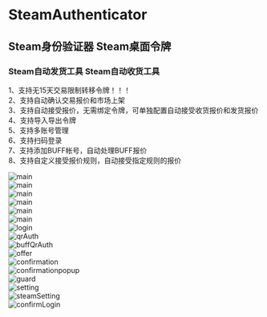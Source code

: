# SteamAuthenticator
## Steam身份验证器 Steam桌面令牌
### Steam自动发货工具 Steam自动收货工具

1、支持无15天交易限制转移令牌！！！<br>
2、支持自动确认交易报价和市场上架<br>
3、支持自动接受报价，无需绑定令牌，可单独配置自动接受收货报价和发货报价<br>
4、支持导入导出令牌<br>
5、支持多账号管理<br>
6、支持扫码登录<br>
7、支持添加BUFF帐号，自动处理BUFF报价<br>
8、支持自定义接受报价规则，自动接受指定规则的报价<br>

![main](images/1_main.png)<br>
![main](images/1_main_menu1.png)<br>
![main](images/1_main_menu2.png)<br>
![main](images/1_main_steam_menu.png)<br>
![main](images/2_main_buff.png)<br>
![main](images/2_main_buff_menu.png)<br>
![login](images/3_login.png)<br>
![qrAuth](images/4_qrAuth.png)<br>
![buffQrAuth](images/5_buffQrAuth.png)<br>
![offer](images/6_offer.png)<br>
![confirmation](images/7_confirmation.png)<br>
![confirmationpopup](images/8_confirmationpopup.png)<br>
![guard](images/9_guard.png)<br>
![setting](images/10_setting.png)<br>
![steamSetting](images/11_steamSetting.png)<br>
![confirmLogin](images/12_confirm_login.png)<br>



